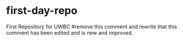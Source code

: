 # first-day-repo
First Repository for UWBC
#remove this comment and rewrite that this comment has been edited and is new and improved.
